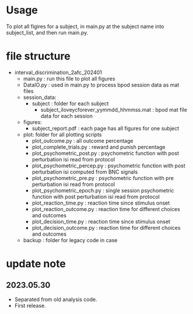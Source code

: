 # Usage

To plot all figires for a subject, in main.py at the subject name into subject_list, and then run main.py.


# file structure

- interval_discrimination_2afc_202401
	- main.py : run this file to plot all figures
	- DataIO.py : used in main.py to process bpod session data as mat files
	- session_data:
		- subject : folder for each subject
			- subject_iloveycforever_yymmdd_hhmmss.mat : bpod mat file data for each session
	- figures:
		- subject_report.pdf : each page has all figures for one subject
	- plot: folder for all plotting scripts
		- plot_outcome.py : all outcome percentage
		- plot_complete_trials.py : reward and punish percentage
		- plot_psychometric_post.py : psychometric function with post perturbation isi read from protocol
		- plot_psychometric_percep.py : psychometric function with post perturbation isi computed from BNC signals
		- plot_psychometric_pre.py : psychometric function with pre perturbation isi read from protocol
		- plot_psychometric_epoch.py : single session psychometric function with post perturbation isi read from protocol
		- plot_reaction_time.py : reaction time since stimulus onset
		- plot_reaction_outcome.py : reaction time for different choices and outcomes
		- plot_decision_time.py : reaction time since stimulus onset
		- plot_decision_outcome.py : reaction time for different choices and outcomes
	- backup : folder for legacy code in case

# update note

## 2023.05.30
- Separated from old analysis code.
- First release.


